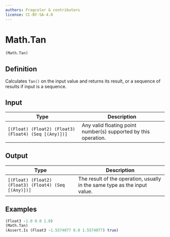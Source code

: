 ```yaml
---
authors: Fragcolor & contributors
license: CC-BY-SA-4.0
---
```



# Math.Tan

```clojure
(Math.Tan)
```


## Definition

Calculates `Tan()` on the input value and returns its result, or a sequence of results if input is a sequence.


## Input

| Type | Description |
|------|-------------|
| `[(Float) (Float2) (Float3) (Float4) (Seq [(Any)])]` | Any valid floating point number(s) supported by this operation. |


## Output

| Type | Description |
|------|-------------|
| `[(Float) (Float2) (Float3) (Float4) (Seq [(Any)])]` | The result of the operation, usually in the same type as the input value. |


## Examples

```clojure
(Float3 -1.0 0.0 1.0)
(Math.Tan)
(Assert.Is (Float3 -1.5574077 0.0 1.5574077) true)
```
